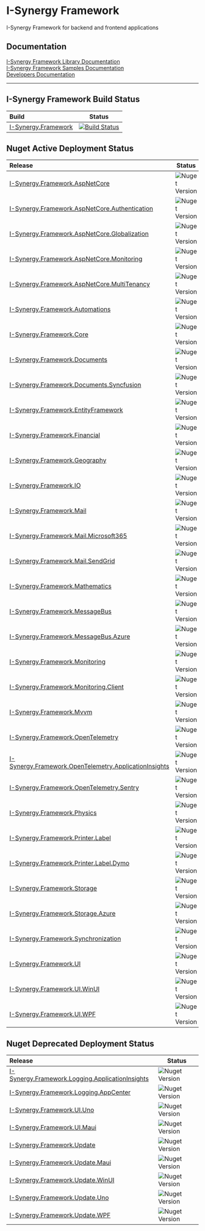 # I-Synergy Framework
I-Synergy Framework for backend and frontend applications

## Documentation
 [I-Synergy Framework Library Documentation](https://dev.azure.com/i-synergy/I-Synergy.Framework/_wiki/wikis/Libraries)\
  [I-Synergy Framework Samples Documentation](https://dev.azure.com/i-synergy/I-Synergy.Framework/_wiki/wikis/Samples)\
 [Developers Documentation](https://dev.azure.com/i-synergy/I-Synergy.Framework/_wiki/wikis/Developers)
___
## I-Synergy Framework Build Status

| Build | Status |
|:---|---|
| [I-Synergy.Framework](https://github.com/I-Synergy/I-Synergy.Framework) | [![Build Status](https://dev.azure.com/i-synergy/I-Synergy.Framework/_apis/build/status/I-Synergy.Framework?branchName=main)](https://dev.azure.com/i-synergy/I-Synergy.Framework/_build/latest?definitionId=172&branchName=main)|

## Nuget Active Deployment Status
| Release | Status |
|:---|---|
| [I-Synergy.Framework.AspNetCore](https://www.nuget.org/packages/I-Synergy.Framework.AspNetCore/) | ![Nuget Version](https://img.shields.io/nuget/vpre/I-Synergy.Framework.AspNetCore) |
| [I-Synergy.Framework.AspNetCore.Authentication](https://www.nuget.org/packages/I-Synergy.Framework.AspNetCore.Authentication/) | ![Nuget Version](https://img.shields.io/nuget/vpre/I-Synergy.Framework.AspNetCore.Authentication) |
| [I-Synergy.Framework.AspNetCore.Globalization](https://www.nuget.org/packages/I-Synergy.Framework.AspNetCore.Globalization/) | ![Nuget Version](https://img.shields.io/nuget/vpre/I-Synergy.Framework.AspNetCore.Globalization) |
| [I-Synergy.Framework.AspNetCore.Monitoring](https://www.nuget.org/packages/I-Synergy.Framework.AspNetCore.Monitoring/) | ![Nuget Version](https://img.shields.io/nuget/vpre/I-Synergy.Framework.AspNetCore.Monitoring) |
| [I-Synergy.Framework.AspNetCore.MultiTenancy](https://www.nuget.org/packages/I-Synergy.Framework.AspNetCore.MultiTenancy/) | ![Nuget Version](https://img.shields.io/nuget/vpre/I-Synergy.Framework.AspNetCore.MultiTenancy) |
| [I-Synergy.Framework.Automations](https://www.nuget.org/packages/I-Synergy.Framework.Automations/) | ![Nuget Version](https://img.shields.io/nuget/vpre/I-Synergy.Framework.Automations) |
| [I-Synergy.Framework.Core](https://www.nuget.org/packages/I-Synergy.Framework.Core/) | ![Nuget Version](https://img.shields.io/nuget/vpre/I-Synergy.Framework.Core) |
| [I-Synergy.Framework.Documents](https://www.nuget.org/packages/I-Synergy.Framework.Documents/) | ![Nuget Version](https://img.shields.io/nuget/vpre/I-Synergy.Framework.Documents) |
| [I-Synergy.Framework.Documents.Syncfusion](https://www.nuget.org/packages/I-Synergy.Framework.Documents.Syncfusion/) | ![Nuget Version](https://img.shields.io/nuget/vpre/I-Synergy.Framework.Documents.Syncfusion) |
| [I-Synergy.Framework.EntityFramework](https://www.nuget.org/packages/I-Synergy.Framework.EntityFramework/) | ![Nuget Version](https://img.shields.io/nuget/vpre/I-Synergy.Framework.EntityFramework) |
| [I-Synergy.Framework.Financial](https://www.nuget.org/packages/I-Synergy.Framework.Financial/) | ![Nuget Version](https://img.shields.io/nuget/vpre/I-Synergy.Framework.Financial) |
| [I-Synergy.Framework.Geography](https://www.nuget.org/packages/I-Synergy.Framework.Geography/) | ![Nuget Version](https://img.shields.io/nuget/vpre/I-Synergy.Framework.Geography) |
| [I-Synergy.Framework.IO](https://www.nuget.org/packages/I-Synergy.Framework.IO/) | ![Nuget Version](https://img.shields.io/nuget/vpre/I-Synergy.Framework.IO) |
| [I-Synergy.Framework.Mail](https://www.nuget.org/packages/I-Synergy.Framework.Mail/) | ![Nuget Version](https://img.shields.io/nuget/vpre/I-Synergy.Framework.Mail) |
| [I-Synergy.Framework.Mail.Microsoft365](https://www.nuget.org/packages/I-Synergy.Framework.Mail.Microsoft365/) | ![Nuget Version](https://img.shields.io/nuget/vpre/I-Synergy.Framework.Mail.Microsoft365) |
| [I-Synergy.Framework.Mail.SendGrid](https://www.nuget.org/packages/I-Synergy.Framework.Mail.SendGrid/) | ![Nuget Version](https://img.shields.io/nuget/vpre/I-Synergy.Framework.Mail.SendGrid) |
| [I-Synergy.Framework.Mathematics](https://www.nuget.org/packages/I-Synergy.Framework.Mathematics/) | ![Nuget Version](https://img.shields.io/nuget/vpre/I-Synergy.Framework.Mathematics) |
| [I-Synergy.Framework.MessageBus](https://www.nuget.org/packages/I-Synergy.Framework.MessageBus/) | ![Nuget Version](https://img.shields.io/nuget/vpre/I-Synergy.Framework.MessageBus) |
| [I-Synergy.Framework.MessageBus.Azure](https://www.nuget.org/packages/I-Synergy.Framework.MessageBus.Azure/) | ![Nuget Version](https://img.shields.io/nuget/vpre/I-Synergy.Framework.MessageBus.Azure) |
| [I-Synergy.Framework.Monitoring](https://www.nuget.org/packages/I-Synergy.Framework.Monitoring/) | ![Nuget Version](https://img.shields.io/nuget/vpre/I-Synergy.Framework.Monitoring) |
| [I-Synergy.Framework.Monitoring.Client](https://www.nuget.org/packages/I-Synergy.Framework.Monitoring.Client/) | ![Nuget Version](https://img.shields.io/nuget/vpre/I-Synergy.Framework.Monitoring.Client) |
| [I-Synergy.Framework.Mvvm](https://www.nuget.org/packages/I-Synergy.Framework.Mvvm/) | ![Nuget Version](https://img.shields.io/nuget/vpre/I-Synergy.Framework.Mvvm) |
| [I-Synergy.Framework.OpenTelemetry](https://www.nuget.org/packages/I-Synergy.Framework.OpenTelemetry/) | ![Nuget Version](https://img.shields.io/nuget/vpre/I-Synergy.Framework.OpenTelemetry) |
| [I-Synergy.Framework.OpenTelemetry.ApplicationInsights](https://www.nuget.org/packages/I-Synergy.Framework.OpenTelemetry.ApplicationInsights/) | ![Nuget Version](https://img.shields.io/nuget/vpre/I-Synergy.Framework.OpenTelemetry.ApplicationInsights) |
| [I-Synergy.Framework.OpenTelemetry.Sentry](https://www.nuget.org/packages/I-Synergy.Framework.OpenTelemetry.Sentry/) | ![Nuget Version](https://img.shields.io/nuget/vpre/I-Synergy.Framework.OpenTelemetry.Sentry) |
| [I-Synergy.Framework.Physics](https://www.nuget.org/packages/I-Synergy.Framework.Physics/) | ![Nuget Version](https://img.shields.io/nuget/vpre/I-Synergy.Framework.Physics) |
| [I-Synergy.Framework.Printer.Label](https://www.nuget.org/packages/I-Synergy.Framework.Printer.Label/) | ![Nuget Version](https://img.shields.io/nuget/vpre/I-Synergy.Framework.Printer.Label) |
| [I-Synergy.Framework.Printer.Label.Dymo](https://www.nuget.org/packages/I-Synergy.Framework.Printer.Label.Dymo/) | ![Nuget Version](https://img.shields.io/nuget/vpre/I-Synergy.Framework.Printer.Label.Dymo) |
| [I-Synergy.Framework.Storage](https://www.nuget.org/packages/I-Synergy.Framework.Storage/) | ![Nuget Version](https://img.shields.io/nuget/vpre/I-Synergy.Framework.Storage) |
| [I-Synergy.Framework.Storage.Azure](https://www.nuget.org/packages/I-Synergy.Framework.Storage.Azure/) | ![Nuget Version](https://img.shields.io/nuget/vpre/I-Synergy.Framework.Storage.Azure) |
| [I-Synergy.Framework.Synchronization](https://www.nuget.org/packages/I-Synergy.Framework.Synchronization/) | ![Nuget Version](https://img.shields.io/nuget/vpre/I-Synergy.Framework.Synchronization) |
| [I-Synergy.Framework.UI](https://www.nuget.org/packages/I-Synergy.Framework.UI/) | ![Nuget Version](https://img.shields.io/nuget/vpre/I-Synergy.Framework.UI) |
| [I-Synergy.Framework.UI.WinUI](https://www.nuget.org/packages/I-Synergy.Framework.UI.WinUI/) | ![Nuget Version](https://img.shields.io/nuget/vpre/I-Synergy.Framework.UI.WinUI) |
| [I-Synergy.Framework.UI.WPF](https://www.nuget.org/packages/I-Synergy.Framework.UI.WPF/) | ![Nuget Version](https://img.shields.io/nuget/vpre/I-Synergy.Framework.UI.WPF) |

## Nuget Deprecated Deployment Status
| Release | Status |
|:---|---|
| [I-Synergy.Framework.Logging.ApplicationInsights](https://www.nuget.org/packages/I-Synergy.Framework.Logging.ApplicationInsights/) | ![Nuget Version](https://img.shields.io/nuget/vpre/I-Synergy.Framework.Logging.ApplicationInsights) |
| [I-Synergy.Framework.Logging.AppCenter](https://www.nuget.org/packages/I-Synergy.Framework.Logging.AppCenter/) | ![Nuget Version](https://img.shields.io/nuget/vpre/I-Synergy.Framework.Logging.AppCenter) |
| [I-Synergy.Framework.UI.Uno](https://www.nuget.org/packages/I-Synergy.Framework.UI.Uno/) | ![Nuget Version](https://img.shields.io/nuget/vpre/I-Synergy.Framework.UI.Uno) |
| [I-Synergy.Framework.UI.Maui](https://www.nuget.org/packages/I-Synergy.Framework.UI.Maui/) | ![Nuget Version](https://img.shields.io/nuget/vpre/I-Synergy.Framework.UI.Maui) |
| [I-Synergy.Framework.Update](https://www.nuget.org/packages/I-Synergy.Framework.Update/) | ![Nuget Version](https://img.shields.io/nuget/vpre/I-Synergy.Framework.Update) |
| [I-Synergy.Framework.Update.Maui](https://www.nuget.org/packages/I-Synergy.Framework.Update.Maui/) | ![Nuget Version](https://img.shields.io/nuget/vpre/I-Synergy.Framework.Update.Maui) |
| [I-Synergy.Framework.Update.WinUI](https://www.nuget.org/packages/I-Synergy.Framework.Update.WinUI/) | ![Nuget Version](https://img.shields.io/nuget/vpre/I-Synergy.Framework.Update.WinUI) |
| [I-Synergy.Framework.Update.Uno](https://www.nuget.org/packages/I-Synergy.Framework.Update.Uno/) | ![Nuget Version](https://img.shields.io/nuget/vpre/I-Synergy.Framework.Update.Uno) |
| [I-Synergy.Framework.Update.WPF](https://www.nuget.org/packages/I-Synergy.Framework.Update.WPF/) | ![Nuget Version](https://img.shields.io/nuget/vpre/I-Synergy.Framework.Update.WPF) |